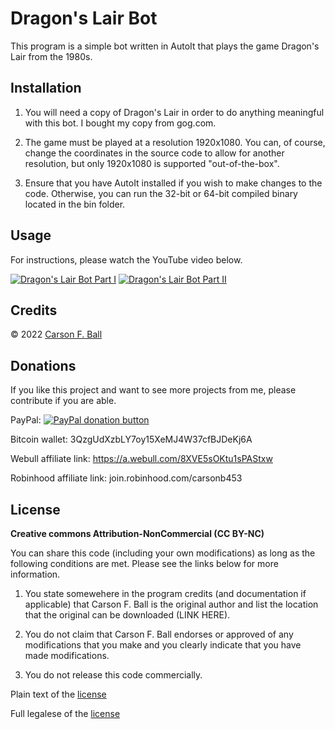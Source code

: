 Dragon's Lair Bot
===============

This program is a simple bot written in AutoIt that plays the game Dragon's Lair from the 1980s.

Installation
------------
1. You will need a copy of Dragon's Lair in order to do anything meaningful with this bot.  I
bought my copy from gog.com.

2. The game must be played at a resolution 1920x1080.  You can, of course, change the coordinates
in the source code to allow for another resolution, but only 1920x1080 is supported
"out-of-the-box".

3. Ensure that you have AutoIt installed if you wish to make changes to the code.  Otherwise, you
can run the 32-bit or 64-bit compiled binary located in the bin folder.

Usage
-----
For instructions, please watch the YouTube video below.

[![Dragon's Lair Bot Part I](https://img.youtube.com/vi/_oqMIaMbFbCs/hqdefault.jpg)](https://youtu.be/oqMIaMbFbCs)
[![Dragon's Lair Bot Part II](https://img.youtube.com/vi/_MyS4BygKH8U/hqdefault.jpg)](https://youtu.be/MyS4BygKH8U)

Credits
-------
© 2022 [Carson F. Ball](<mailto://carson@ballweb.org>)

Donations
---------
If you like this project and want to see more projects from me, please contribute if you are able.

PayPal: [![PayPal donation button](https://www.paypalobjects.com/en_US/i/btn/btn_donate_LG.gif)](https://www.paypal.com/cgi-bin/webscr?cmd=_s-xclick&hosted_button_id=CT5XNBHGD5TEN)

Bitcoin wallet: 3QzgUdXzbLY7oy15XeMJ4W37cfBJDeKj6A

Webull affiliate link: https://a.webull.com/8XVE5sOKtu1sPAStxw

Robinhood affiliate link: join.robinhood.com/carsonb453

License
-------
**Creative commons Attribution-NonCommercial (CC BY-NC)**

You can share this code (including your own modifications) as long as the following conditions are
met.  Please see the links below for more information.

1. You state somewehere in the program credits (and documentation if applicable) that Carson F. Ball
is the original author and list the location that the original can be downloaded (LINK HERE).

2. You do not claim that Carson F. Ball endorses or approved of any modifications that you make and
you clearly indicate that you have made modifications.

3. You do not release this code commercially.

Plain text of the [license](https://creativecommons.org/licenses/by-nc/4.0/)

Full legalese of the [license](https://creativecommons.org/licenses/by-nc/4.0/legalcode)
